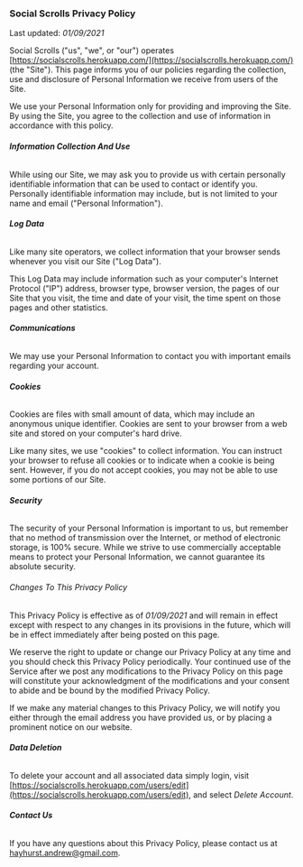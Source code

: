 ### Social Scrolls Privacy Policy

Last updated: *01/09/2021*

Social Scrolls ("us", "we", or "our") operates [https://socialscrolls.herokuapp.com/](https://socialscrolls.herokuapp.com/) (the "Site"). This page informs you of our policies regarding the collection, use and disclosure of Personal Information we receive from users of the Site.

We use your Personal Information only for providing and improving the Site. By using the Site, you agree to the collection and use of information in accordance with this policy.

###### **Information Collection And Use**

While using our Site, we may ask you to provide us with certain personally identifiable information that can be used to contact or identify you. Personally identifiable information may include, but is not limited to your name and email ("Personal Information").

###### **Log Data**

Like many site operators, we collect information that your browser sends whenever you visit our Site ("Log Data").

This Log Data may include information such as your computer's Internet Protocol ("IP") address, browser type, browser version, the pages of our Site that you visit, the time and date of your visit, the time spent on those pages and other statistics.

###### **Communications**

We may use your Personal Information to contact you with important emails regarding your account.

###### **Cookies**

Cookies are files with small amount of data, which may include an anonymous unique identifier. Cookies are sent to your browser from a web site and stored on your computer's hard drive.

Like many sites, we use "cookies" to collect information. You can instruct your browser to refuse all cookies or to indicate when a cookie is being sent. However, if you do not accept cookies, you may not be able to use some portions of our Site.

###### **Security**

The security of your Personal Information is important to us, but remember that no method of transmission over the Internet, or method of electronic storage, is 100% secure. While we strive to use commercially acceptable means to protect your Personal Information, we cannot guarantee its absolute security.

###### Changes To This Privacy Policy

This Privacy Policy is effective as of *01/09/2021* and will remain in effect except with respect to any changes in its provisions in the future, which will be in effect immediately after being posted on this page.

We reserve the right to update or change our Privacy Policy at any time and you should check this Privacy Policy periodically. Your continued use of the Service after we post any modifications to the Privacy Policy on this page will constitute your acknowledgment of the modifications and your consent to abide and be bound by the modified Privacy Policy.

If we make any material changes to this Privacy Policy, we will notify you either through the email address you have provided us, or by placing a prominent notice on our website.

###### **Data Deletion**

To delete your account and all associated data simply login, visit [https://socialscrolls.herokuapp.com/users/edit](https://socialscrolls.herokuapp.com/users/edit), and select *Delete Account*.

###### **Contact Us**

If you have any questions about this Privacy Policy, please contact us at [hayhurst.andrew@gmail.com](mailto:hayhurst.andrew@gmail.com).